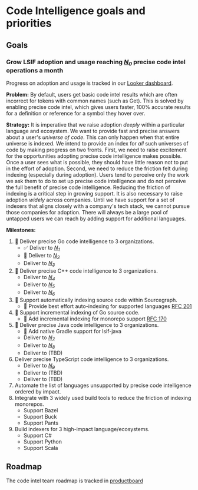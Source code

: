 # Code Intelligence goals and priorities

## Goals

### Grow LSIF adoption and usage reaching [*N<sub>0</sub>*][N0] precise code intel operations a month

Progress on adoption and usage is tracked in our [Looker dashboard](https://sourcegraph.looker.com/dashboards/131).

**Problem:** By default, users get basic code intel results which are often incorrect for tokens with common names (such as Get). This is solved by enabling precise code intel, which gives users faster, 100% accurate results for a definition or reference for a symbol they hover over. 

**Strategy:** It is imperative that we raise adoption *deeply* within a particular language and ecosystem. We want to provide fast and precise answers about a user's _universe of code_. This can only happen when that entire universe is indexed. We intend to provide an index for _all_ such universes of code by making progress on two fronts. First, we need to raise excitement for the opportunities adopting precise code intelligence makes possible. Once a user sees what is possible, they should have little reason not to put in the effort of adoption. Second, we need to reduce the friction felt during indexing (especially during adoption). Users tend to perceive only the work we ask them to do to set up precise code intelligence and do not perceive the full benefit of precise code intelligence. Reducing the friction of indexing is a critical step in growing support. It is also necessary to raise adoption *widely* across companies. Until we have support for a set of indexers that aligns closely with a company's tech stack, we cannot pursue those companies for adoption. There will always be a large pool of untapped users we can reach by adding support for additional languages.

**Milestones:**

1. 🔄 Deliver precise Go code intelligence to 3 organizations.
    - ✅ Deliver to [*N<sub>1</sub>*][N1]
    - 🔄 Deliver to [*N<sub>2</sub>*][N2]
    - Deliver to [*N<sub>3</sub>*][N3]
1. 🔄 Deliver precise C++ code intelligence to 3 organizations.
    - Deliver to [*N<sub>4</sub>*][N4]
    - Deliver to [*N<sub>5</sub>*][N5]
    - Deliver to [*N<sub>6</sub>*][N6]
1. 🔄 Support automatically indexing source code within Sourcegraph.
    - 🔄 Provide best effort auto-indexing for supported languages [RFC 201](https://docs.google.com/document/d/1NPQs1s814LZjNXjPuavqC1N7hZR192DNtmSBmAeH9UY/edit)
1. 🔄 Support incremental indexing of Go source code.
    - 🔄 Add incremental indexing for monorepo support [RFC 170](https://docs.google.com/document/d/1NPu0Vc7FpdoYwCrtpnu-8KB4OPbw7L0KBTqw96JVc8w/edit#)
1. 🔄 Deliver precise Java code intelligence to 3 organizations.
    -  🔄 Add native Gradle support for lsif-java
    - Deliver to [*N<sub>7</sub>*][N7]
    - Deliver to [*N<sub>8</sub>*][N8]
    - Deliver to (TBD)
1. Deliver precise TypeScript code intelligence to 3 organizations.
    - Deliver to [*N<sub>9</sub>*][N9]
    - Deliver to (TBD)
    - Deliver to (TBD)
1. Automate the list of languages unsupported by precise code intelligence ordered by impact. 
1. Integrate with 3 widely used build tools to reduce the friction of indexing monorepos.
    - Support Bazel
    - Support Buck
    - Support Pants
1. Build indexers for 3 high-impact language/ecosystems.
    - Support C#
    - Support Python
    - Support Scala
    
## Roadmap
The code intel team roadmap is tracked in [productboard](https://sourcegraph.productboard.com/feature-board/1825051-code-intel)

[N0]: https://docs.google.com/document/d/1T4KPRiRFVoAG2-yhokdxlKjozVflUOSH1k9X68PmrVs/edit#bookmark=id.63lmpljtve9f
[N1]: https://docs.google.com/document/d/1T4KPRiRFVoAG2-yhokdxlKjozVflUOSH1k9X68PmrVs/edit#bookmark=id.lgv97p81ib7i
[N2]: https://docs.google.com/document/d/1T4KPRiRFVoAG2-yhokdxlKjozVflUOSH1k9X68PmrVs/edit#bookmark=id.7vmkcs91o3z1
[N3]: https://docs.google.com/document/d/1T4KPRiRFVoAG2-yhokdxlKjozVflUOSH1k9X68PmrVs/edit#bookmark=id.77q74hyj1vt7
[N4]: https://docs.google.com/document/d/1T4KPRiRFVoAG2-yhokdxlKjozVflUOSH1k9X68PmrVs/edit#bookmark=id.dody7tmh0cys
[N5]: https://docs.google.com/document/d/1T4KPRiRFVoAG2-yhokdxlKjozVflUOSH1k9X68PmrVs/edit#bookmark=id.yaz1er2nj6qx
[N6]: https://docs.google.com/document/d/1T4KPRiRFVoAG2-yhokdxlKjozVflUOSH1k9X68PmrVs/edit#bookmark=id.vu3qkq4e0r70
[N7]: https://docs.google.com/document/d/1T4KPRiRFVoAG2-yhokdxlKjozVflUOSH1k9X68PmrVs/edit#bookmark=id.22p5u8gdheua
[N8]: https://docs.google.com/document/d/1T4KPRiRFVoAG2-yhokdxlKjozVflUOSH1k9X68PmrVs/edit#bookmark=id.wugsa2bws90r
[N9]: https://docs.google.com/document/d/1T4KPRiRFVoAG2-yhokdxlKjozVflUOSH1k9X68PmrVs/edit#bookmark=id.xq968uve0czg
